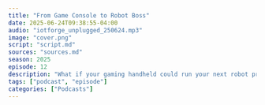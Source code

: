 ```yaml
---
title: "From Game Console to Robot Boss"
date: 2025-06-24T09:38:55-04:00
audio: "iotforge_unplugged_250624.mp3"
image: "cover.png"
script: "script.md"
sources: "sources.md"
season: 2025
episode: 12
description: "What if your gaming handheld could run your next robot prototype? This episode takes you from Steam Deck-powered edge control to neural nets upgrading legacy manipulators—with stops at smarter ROS search, and fresh updates from the Home Assistant and ESPHome front lines. Future’s getting weird… in the best way."
tags: ["podcast", "episode"]
categories: ["Podcasts"]
---
```

